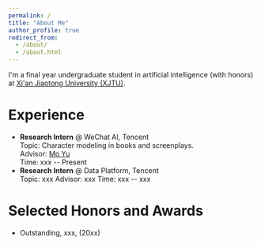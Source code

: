 ```yaml
---
permalink: /
title: "About Me"
author_profile: true
redirect_from: 
  - /about/
  - /about.html
---
```


<script src="https://kit.fontawesome.com/01957c83f7.js" crossorigin="anonymous"></script>
<script src="assets/js/toggleAbstract.js"></script>

I'm a final year undergraduate student in artificial intelligence (with honors) at [Xi'an Jiaotong University (XJTU)](http://en.xjtu.edu.cn).

<!-- <b style="color:red">I'm looking for PhD opportunities in Fall 2024!</b> -->

Experience
===

- <b>Research Intern</b> @ WeChat AI, Tencent<br>
  Topic: Character modeling in books and screenplays.<br>
  Advisor: [Mo Yu](https://sites.google.com/site/moyunlp)<br>
  Time: xxx -- Present<br>
- <b>Research Intern</b> @ Data Platform, Tencent<br>
  Topic: xxx
  Advisor: xxx
  Time: xxx -- xxx<br>

Selected Honors and Awards
===

- Outstanding, xxx, (20xx)